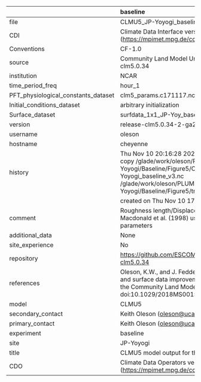 |                                     | baseline                                                                                                                                                                                                                  |
|:------------------------------------|:--------------------------------------------------------------------------------------------------------------------------------------------------------------------------------------------------------------------------|
| file                                | CLMU5_JP-Yoyogi_baseline_v3.nc                                                                                                                                                                                            |
| CDI                                 | Climate Data Interface version 1.9.9 (https://mpimet.mpg.de/cdi)                                                                                                                                                          |
| Conventions                         | CF-1.0                                                                                                                                                                                                                    |
| source                              | Community Land Model Urban version 5 - release-clm5.0.34                                                                                                                                                                  |
| institution                         | NCAR                                                                                                                                                                                                                      |
| time_period_freq                    | hour_1                                                                                                                                                                                                                    |
| PFT_physiological_constants_dataset | clm5_params.c171117.nc                                                                                                                                                                                                    |
| Initial_conditions_dataset          | arbitrary initialization                                                                                                                                                                                                  |
| Surface_dataset                     | surfdata_1x1_JP-Yoy_baseline_simyr2000_c210525.nc                                                                                                                                                                         |
| version                             | release-clm5.0.34-2-ga2989b04                                                                                                                                                                                             |
| username                            | oleson                                                                                                                                                                                                                    |
| hostname                            | cheyenne                                                                                                                                                                                                                  |
| history                             | Thu Nov 10 20:16:28 2022: cdo -f nc4 -z zip -b F32 copy /glade/work/oleson/PLUMBER/PLUMBER/JP-Yoyogi/Baseline/Figure5/CLMU5_JP-Yoyogi_baseline_v3.nc /glade/work/oleson/PLUMBER/PLUMBER/JP-Yoyogi/Baseline/Figure5/tmp.nc |
|                                     | created on Thu Nov 10 17:26:46 MST 2022                                                                                                                                                                                   |
| comment                             | Roughness length/Displacement height derived from Macdonald et al. (1998) using provided baseline input parameters                                                                                                        |
| additional_data                     | None                                                                                                                                                                                                                      |
| site_experience                     | No                                                                                                                                                                                                                        |
| repository                          | https://github.com/ESCOMP/CTSM/releases/tag/release-clm5.0.34                                                                                                                                                             |
| references                          | Oleson, K.W., and J. Feddema, 2019: Parameterization and surface data improvements and new capabilities for the Community Land Model Urban (CLMU), JAMES, 11, doi:10.1029/2018MS001586.                                   |
| model                               | CLMU5                                                                                                                                                                                                                     |
| secondary_contact                   | Keith Oleson (oleson@ucar.edu)                                                                                                                                                                                            |
| primary_contact                     | Keith Oleson (oleson@ucar.edu)                                                                                                                                                                                            |
| experiment                          | baseline                                                                                                                                                                                                                  |
| site                                | JP-Yoyogi                                                                                                                                                                                                                 |
| title                               | CLMU5 model output for the Urban-PLUMBER project                                                                                                                                                                          |
| CDO                                 | Climate Data Operators version 1.9.9 (https://mpimet.mpg.de/cdo)                                                                                                                                                          |
